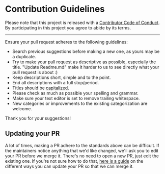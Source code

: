 # Contribution Guidelines

Please note that this project is released with a
[Contributor Code of Conduct](code-of-conduct.md). By participating in this
project you agree to abide by its terms.

---

Ensure your pull request adheres to the following guidelines:

- Search previous suggestions before making a new one, as yours may be a duplicate.
- Try to make your pull request as descriptive as possible, especially the title. "Update Readme.md" make it harder to us to see directly what your pull request is about :)
- Keep descriptions short, simple and to the point.
- End all descriptions with a full stop/period.
- Titles should be [capitalized](http://grammar.yourdictionary.com/capitalization/rules-for-capitalization-in-titles.html).
- Please check as much as possible your spelling and grammar.
- Make sure your text editor is set to remove trailing whitespace.
- New categories or improvements to the existing categorization are welcome.

Thank you for your suggestions!


## Updating your PR

A lot of times, making a PR adhere to the standards above can be difficult.
If the maintainers notice anything that we'd like changed, we'll ask you to
edit your PR before we merge it. There's no need to open a new PR, just edit
the existing one. If you're not sure how to do that,
[here is a guide](https://github.com/RichardLitt/docs/blob/master/amending-a-commit-guide.md)
on the different ways you can update your PR so that we can merge it.
